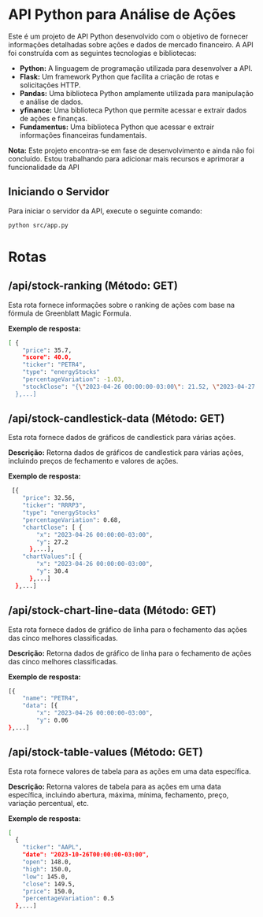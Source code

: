 
# API Python para Análise de Ações

Este é um projeto de API Python desenvolvido com o objetivo de fornecer informações detalhadas sobre ações e dados de mercado financeiro. A API foi construída com as seguintes tecnologias e bibliotecas:

- **Python:** A linguagem de programação utilizada para desenvolver a API.
- **Flask:** Um framework Python que facilita a criação de rotas e solicitações HTTP.
- **Pandas:** Uma biblioteca Python amplamente utilizada para manipulação e análise de dados.
- **yfinance:** Uma biblioteca Python que permite acessar e extrair dados de ações e finanças.
- **Fundamentus:** Uma biblioteca Python que  acessar e extrair informações financeiras fundamentais.

**Nota:** Este projeto encontra-se em fase de desenvolvimento e ainda não foi concluído. Estou trabalhando para adicionar mais recursos e aprimorar a funcionalidade da API

## Iniciando o Servidor

Para iniciar o servidor da API, execute o seguinte comando:

```bash
python src/app.py
```

# Rotas

## /api/stock-ranking (Método: GET)

Esta rota fornece informações sobre o ranking de ações com base na fórmula de Greenblatt Magic Formula.

**Exemplo de resposta:**
```bash
[ {
    "price": 35.7,
    "score": 40.0,
    "ticker": "PETR4",
    "type": "energyStocks"
    "percentageVariation": -1.03,
    "stockClose": "{\"2023-04-26 00:00:00-03:00\": 21.52, \"2023-04-27 00:00:00-03:00\": 21.0, ...}
  },...]
```

## /api/stock-candlestick-data (Método: GET)

Esta rota fornece dados de gráficos de candlestick para várias ações.

**Descrição:** Retorna dados de gráficos de candlestick para várias ações, incluindo preços de fechamento e valores de ações.

**Exemplo de resposta:**
```bash
 [{
    "price": 32.56,
    "ticker": "RRRP3",
    "type": "energyStocks"
    "percentageVariation": 0.68,
    "chartClose": [ {
        "x": "2023-04-26 00:00:00-03:00",
        "y": 27.2
      },...],
    "chartValues":[ {
        "x": "2023-04-26 00:00:00-03:00",
        "y": 30.4
      },...]
  },...]
```

## /api/stock-chart-line-data (Método: GET)

Esta rota fornece dados de gráfico de linha para o fechamento das ações das cinco melhores classificadas.

**Descrição:** Retorna dados de gráfico de linha para o fechamento de ações das cinco melhores classificadas.

**Exemplo de resposta:**
```bash
[{
    "name": "PETR4",
    "data": [{
        "x": "2023-04-26 00:00:00-03:00",
        "y": 0.06
},...]
```

## /api/stock-table-values (Método: GET)

Esta rota fornece valores de tabela para as ações em uma data específica.

**Descrição:** Retorna valores de tabela para as ações em uma data específica, incluindo abertura, máxima, mínima, fechamento, preço, variação percentual, etc.

**Exemplo de resposta:**
```bash
[
  {
    "ticker": "AAPL",
    "date": "2023-10-26T00:00:00-03:00",
    "open": 148.0,
    "high": 150.0,
    "low": 145.0,
    "close": 149.5,
    "price": 150.0,
    "percentageVariation": 0.5
  },...]
```



